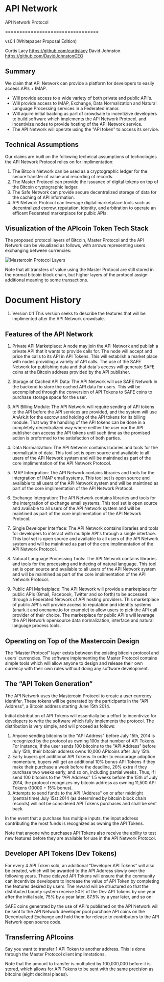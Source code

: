 API Network
==========

API Network Protocol

=================================

vs0.1 (Whitepaper Proposal Edition)

Curtis Lacy https://github.com/curtislacy
David Johnston https://github.com/DavidJohnstonCEO

## Summary

We claim that API Network can provide a platform for developers to easily access APIs + IMAP.

* Will provide access to a wide variety of both private and public API's.
* Will provide access to IMAP, Exchange, Data Normalization and Natural Language Processing services in a Federated manor.
* Will aquire initial backing as part of crowdsale to incentizive developers to build software which implements the API Network Protocol, and incentivize nodes to provide hosting of the API Network service.
* The API Network will operate using the "API token" to access its service.

## Technical Assumptions

Our claims are built on the following technical assumptions of technologies the API Network Protocol relies on for implimentation:
1. The Bitcoin Network can be used as a cryptographic ledger for the secure transfer of value and recording of records.
2. The Master Protocol can provide the issuance of digital tokens on top of the Bitcoin cryptographic ledger.
3. The Safe Network can provide secure decentralized storage of data for the caching of API information.
4. API Network Protocol can leverage digital marketplace tools such as decentralized escrow, reputation, identity, and arbitration to operate an efficent Federated marketplace for pulbic APIs.

## Visualization of the APIcoin Token Tech Stack

The proposed protocol layers of Bitcoin, Master Protocol and the API Network can be visualized as follows, with arrows representing users exchanging between currencies:

![Mastercoin Protocol Layers](https://raw.github.com/mastercoin-MSC/spec/master/images/layers.png) 

Note that all transfers of value using the Master Protocol are still stored in the normal bitcoin block chain, but higher layers of the protocol assign additional meaning to some transactions.

# Document History

1. Version 0.1
This version seeks to describe the features that will be implimented after the API Network crowdsale.

## Features of the API Network

1. Private API Marketplace: A node may join the API Network and publish a private API that it wants to provide calls for. The node will accept and price the calls to its API in API Tokens. This will establish a market place with nodes providing a variety of API calls. The use of the SAFE Network for publishing data and that data's access will generate SAFE coins at the Bitcoin address provided by the API publisher.

2. Storage of Cached API Data: The API Network will use SAFE Network in the backend to store the cached API data for users. This will be accomplished through the conversion of API Tokens to SAFE coins to purchase storage space for the user. 

3. API Billing Module: The API Network will require sending of API tokens to the API before the API services are provided, and the system will use AnArk.it for the escrow and holding of the API tokens for its billing module. That way the handling of the API tokens can be done in a completely decentralized way where neither the user nor the API publisher can access the API tokens until such time as the promised action is preformed to the satisfaction of both parties.

4. Data Normalization: The API Network contains libraries and tools for the normalizatin of data. This tool set is open source and available to all users of the API Network system and will be maintined as part of the core implimentation of the API Network Protocol. 

5. IMAP Intergration: The API Network contains libraries and tools for the intergration of IMAP email systems. This tool set is open source and available to all users of the API Network system and will be maintined as part of the core implimentation of the API Network Protocol. 

6. Exchange Intergration: The API Network contains libraries and tools for the intergration of exchange email systems. This tool set is open source and available to all users of the API Network system and will be maintined as part of the core implimentation of the API Network Protocol. 

7. Single Developer Interface: The API Network contains libraries and tools for developers to interact with multiple API's through a single interface. This tool set is open source and available to all users of the API Network system and will be maintined as part of the core implimentation of the API Network Protocol.

8. Natural Language Processing Tools:  The API Network contains libraries and tools for the processing and indexing of natural language. This tool set is open source and available to all users of the API Network system and will be maintined as part of the core implimentation of the API Network Protocol.

9. Public API Marketplace: The API Network will provide a marketplace for public APIs (Gmail, Facebook, Twitter and so forth) to be accessed through a Federated Network of API hosting providers. This marketplace of public API's will provide access to reputation and identity systems (anark.it and onename.io for example) to allow users to pick the API call provider of their choice. The marketplace for public API's will leverage the API Network opensource data normalization, interface and natural language process tools. 

## Operating on Top of the Mastercoin Design

The “Master Protocol" layer exists between the existing bitcoin protocol and users’ currencies. The software implementing the Master Protocol contains simple tools which will allow anyone to design and release their own currency with their own rules without doing any software development.

## The “API Token Generation”

The API Network uses the Mastercoin Protocol to create a user currency identifer. These tokens will be generated by the participants in the "API Address", a Bitcoin address starting June 15th 2014.

Initial distribution of API Tokens will essentially be a effort to incentivize for developers to write the software which fully implements the protocol. The distribution is very simple, and will proceed as follows:

1. Anyone sending bitcoins to the "API Address" before July 15th, 2014 is recognized by the protocol as owning 100x that number of API Tokens. For instance, if the user sends 100 bitcoins to the "API Address" before July 15th, their bitcoin address owns 10,000 APIcoins after July 15th. 
2. Early buyers get additional API Tokens. In order to encourage adoption momentum, buyers will get an additional 10% bonus API Tokens if they make their purchase a week before the deadline, 20% extra if they purchase two weeks early, and so on, including partial weeks. Thus, if I send 100 bitcoins to the "API Address" 1.5 weeks before the 15th of July 2014, the protocol recognizes my bitcoin address as owning 11,500 API Tokens (10000 + 15% bonus).
3. Attempts to send funds to the API "Address" on or after midnight (central time) July 15st 2014 (as determined by bitcoin block chain records) will not be considered API Tokens purchases and shall be sent back.

In the event that a purchase has multiple inputs, the input address contributing the most funds is recognized as owning the API Tokens.

Note that anyone who purchases API Tokens also receive the ability to test new features before they are available for use in the API Network Protocol.


## Developer API Tokens (Dev Tokens)

For every 4 API Token sold, an additional “Developer API Tokens” will also be created, which will be awarded to the API Address slowly over the following years. These delayed API Tokens will ensure that the community can incentivize developers to increase the value of API Token by completing the features desired by users. The reward will be structured so that the distributed bounty system receive 50% of the Dev API Tokens by one year after the initial sale, 75% by a year later, 87.5% by a year later, and so on:

SAFE coins generated by the use of API's published on the API Network will be sent to the API Network developer pool purchase API coins on the Decentralized Exchange and hold them for release to contributors to the API Network open source code.

## Transferring APIcoins

Say you want to transfer 1 API Token to another address. This is done through the Master Protocol client implimetations.

Note that the amount to transfer is multiplied by 100,000,000 before it is stored, which allows for API Tokens to be sent with the same precision as bitcoins (eight decimal places).

